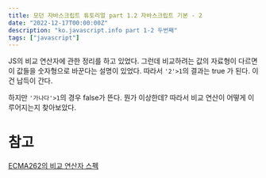 ```yaml
---
title: 모던 자바스크립트 튜토리얼 part 1.2 자바스크립트 기본 - 2
date: "2022-12-17T00:00:00Z"
description: "ko.javascript.info part 1-2 두번째"
tags: ["javascript"]
---
```


JS의 비교 연산자에 관한 정리를 하고 있었다. 그런데 비교하려는 값의 자료형이 다르면 이 값들을 숫자형으로 바꾼다는 설명이 있었다. 따라서 `'2'>1`의 결과는 true 가 된다. 이건 납득이 간다.

하지만 `'가나다'>1`의 경우 false가 뜬다. 뭔가 이상한데? 따라서 비교 연산이 어떻게 이루어지는지 찾아보았다.

# 참고

[ECMA262의 비교 연산자 스펙](https://262.ecma-international.org/5.1/#sec-11.8.5)